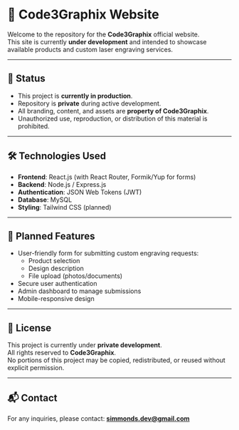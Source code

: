 # 📐 Code3Graphix Website

Welcome to the repository for the **Code3Graphix** official website.  
This site is currently **under development** and intended to showcase available products and custom laser engraving services.

---

## 🚧 Status

- This project is **currently in production**.
- Repository is **private** during active development.
- All branding, content, and assets are **property of Code3Graphix**.
- Unauthorized use, reproduction, or distribution of this material is prohibited.

---

## 🛠️ Technologies Used

- **Frontend**: React.js (with React Router, Formik/Yup for forms)
- **Backend**: Node.js / Express.js
- **Authentication**: JSON Web Tokens (JWT)
- **Database**: MySQL
- **Styling**: Tailwind CSS (planned)

---

## 🎯 Planned Features

- User-friendly form for submitting custom engraving requests:
  - Product selection
  - Design description
  - File upload (photos/documents)
- Secure user authentication
- Admin dashboard to manage submissions
- Mobile-responsive design

---

## 📄 License

This project is currently under **private development**.  
All rights reserved to **Code3Graphix**.  
No portions of this project may be copied, redistributed, or reused without explicit permission.

---

## 📬 Contact

For any inquiries, please contact: **simmonds.dev@gmail.com**
